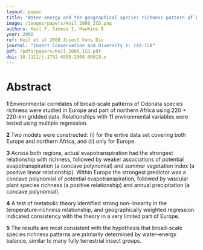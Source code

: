 ```yaml
---
layout: paper
title: "Water-energy and the geographical species richness pattern of European and North African dragonflies (Odonata)"
image: /images/papers/Keil_2008_ICD.png
authors: Keil P, Simova I, Hawkins B
year: 2008
ref: Keil et al 2008 Insect Cons Div
journal: "Insect Conservation and Diversity 1: 142-150"
pdf: /pdfs/papers/Keil_2008_ICD.pdf
doi: 10.1111/j.1752-4598.2008.00019.x
---
```


# Abstract

**1**
Environmental correlates of broad-scale patterns of Odonata species richness were studied in Europe and part of northern Africa using 220 × 220-km gridded data. Relationships with 11 environmental variables were tested using multiple regression.

**2**
Two models were constructed: (i) for the entire data set covering both Europe and northern Africa, and (ii) only for Europe.

**3**
Across both regions, actual evapotranspiration had the strongest relationship with richness, followed by weaker associations of potential evapotranspiration (a concave polynomial) and summer vegetation index (a positive linear relationship). Within Europe the strongest predictor was a concave polynomial of potential evapotranspiration, followed by vascular plant species richness (a positive relationship) and annual precipitation (a concave polynomial).

**4**
A test of metabolic theory identified strong non-linearity in the temperature-richness relationship, and geographically weighted regression indicated consistency with the theory in a very limited part of Europe.

**5**
The results are most consistent with the hypothesis that broad-scale species richness patterns are primarily determined by water–energy balance, similar to many fully terrestrial insect groups.


